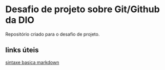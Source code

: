 # Desafio de projeto sobre Git/Github da DIO
Repositório criado para o desafio de projeto.

## links úteis
[sintaxe basica markdown](https://www.markdownguide.org/basic-syntax/)
